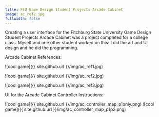 ```yaml
---
title: FSU Game Design Student Projects Arcade Cabinet
image: ac_ref2.jpg
fullwidth: false
---
```


Creating a user interface for the Fitchburg State University Game Design Student Projects Arcade Cabinet was a project completed for a college class. Myself and one other student worked on this: I did the art and UI design and he did the programming.

Arcade Cabinet References:

![cool game]({{ site.github.url }}/img/ac_ref1.jpg)

![cool game]({{ site.github.url }}/img/ac_ref2.jpg)

![cool game]({{ site.github.url }}/img/ac_ref3.jpg)


UI for the Arcade Cabinet Controller Instructions:

![cool game]({{ site.github.url }}/img/ac_controller_map_p1only.png) ![cool game]({{ site.github.url }}/img/ac_controller_map_p1p2.png)
